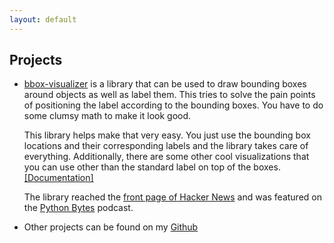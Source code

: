 ```yaml
---
layout: default
---
```


## Projects

* [bbox-visualizer](https://github.com/shoumikchow/bbox-visualizer) is a library that can be used to draw bounding boxes around objects as well as label them. This tries to solve the pain points of positioning the label according to the bounding boxes. You have to do some clumsy math to make it look good. 

  This library helps make that very easy. You just use the bounding box locations and their corresponding labels and the library takes care of everything. Additionally, there are some other cool visualizations that you can use other than the standard label on top of the boxes.  
  [[Documentation]](https://bbox-visualizer.rtfd.io)

  The library reached the [front page of Hacker News](https://news.ycombinator.com/item?id=24608662) and was featured on the [Python Bytes](https://pythonbytes.fm/episodes/show/202/jupyter-is-back-in-black) podcast.

* Other projects can be found on my [Github](https://github.com/shoumikchow)